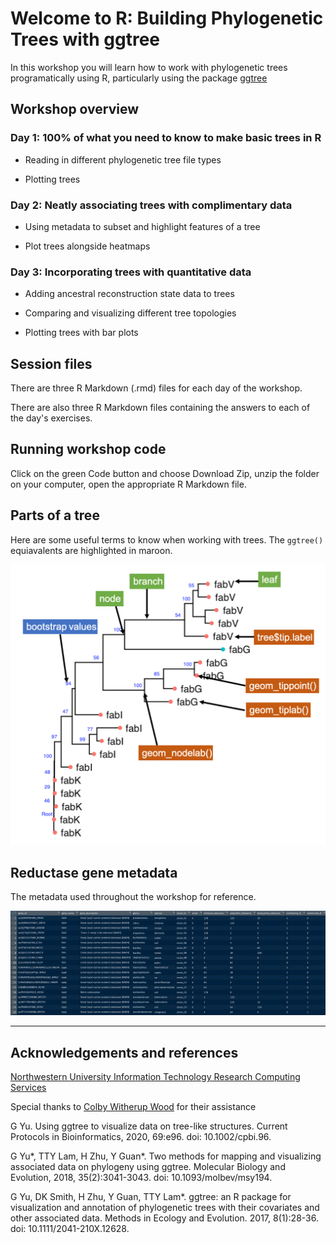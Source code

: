 # Welcome to R: Building Phylogenetic Trees with ggtree

In this workshop you will learn how to work with phylogenetic trees programatically using R, particularly using the package [ggtree](https://yulab-smu.top/treedata-book/index.html)

## Workshop overview


### Day 1: 100% of what you need to know to make basic trees in R

- Reading in different phylogenetic tree file types

- Plotting trees


### Day 2: Neatly associating trees with complimentary data

- Using metadata to subset and highlight features of a tree 

- Plot trees alongside heatmaps


### Day 3: Incorporating trees with quantitative data

- Adding ancestral reconstruction state data to trees

- Comparing and visualizing different tree topologies

- Plotting trees with bar plots


## Session files

There are three R Markdown (.rmd) files for each day of the workshop. 

There are also three R Markdown files containing the answers to each of the day's exercises. 


## Running workshop code

Click on the green Code button and choose Download Zip, unzip the folder on your computer, open the appropriate R Markdown file. 


## Parts of a tree

Here are some useful terms to know when working with trees. The `ggtree()` equiavalents are highlighted in maroon.

<img src="images/tree_parts.png" alt="different terms used to describe a tree" width=1000>


## Reductase gene metadata

The metadata used throughout the workshop for reference.

<img src="images/reductase_metadata.png" alt="metadata for reductase genes" width=1000>

---



## Acknowledgements and references 


[Northwestern University Information Technology Research Computing Services](https://github.com/nuitrcs)

Special thanks to [Colby Witherup Wood](https://github.com/aGitHasNoName) for their assistance

G Yu. Using ggtree to visualize data on tree-like structures. Current Protocols in Bioinformatics, 2020, 69:e96. doi: 10.1002/cpbi.96.

G Yu*, TTY Lam, H Zhu, Y Guan*. Two methods for mapping and visualizing associated data on phylogeny using ggtree. Molecular Biology and Evolution, 2018, 35(2):3041-3043. doi: 10.1093/molbev/msy194.

G Yu, DK Smith, H Zhu, Y Guan, TTY Lam*. ggtree: an R package for visualization and annotation of phylogenetic trees with their covariates and other associated data. Methods in Ecology and Evolution. 2017, 8(1):28-36. doi: 10.1111/2041-210X.12628.
